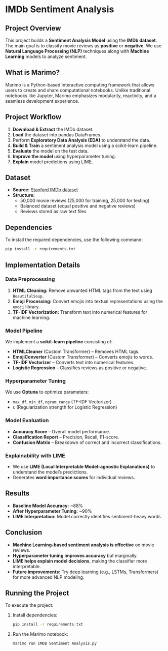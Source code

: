 # IMDb Sentiment Analysis

## Project Overview
This project builds a **Sentiment Analysis Model** using the **IMDb dataset**. The main goal is to classify movie reviews as **positive** or **negative**. We use **Natural Language Processing (NLP)** techniques along with **Machine Learning** models to analyze sentiment.

## What is Marimo?
Marimo is a Python-based interactive computing framework that allows users to create and share computational notebooks. Unlike traditional notebooks like Jupyter, Marimo emphasizes modularity, reactivity, and a seamless development experience.

## Project Workflow

1. **Download & Extract** the IMDb dataset.
2. **Load** the dataset into pandas DataFrames.
3. Perform **Exploratory Data Analysis (EDA)** to understand the data.
4. **Build & Train** a sentiment analysis model using a scikit-learn pipeline.
5. **Evaluate** the model on the test data.
6. **Improve the model** using hyperparameter tuning.
7. **Explain** model predictions using LIME.

## Dataset
- **Source:** [Stanford IMDb dataset](https://ai.stanford.edu/~amaas/data/sentiment/aclImdb_v1.tar.gz)
- **Structure:**
  - 50,000 movie reviews (25,000 for training, 25,000 for testing)
  - Balanced dataset (equal positive and negative reviews)
  - Reviews stored as raw text files

## Dependencies
To install the required dependencies, use the following command:
```bash
pip install -r requirements.txt
```

## Implementation Details

### Data Preprocessing
1. **HTML Cleaning:** Remove unwanted HTML tags from the text using `BeautifulSoup`.
2. **Emoji Processing:** Convert emojis into textual representations using the `emoji` library.
3. **TF-IDF Vectorization:** Transform text into numerical features for machine learning.

### Model Pipeline
We implement a **scikit-learn pipeline** consisting of:
- **HTMLCleaner** (Custom Transformer) – Removes HTML tags.
- **EmojiConverter** (Custom Transformer) – Converts emojis to words.
- **TF-IDF Vectorizer** – Converts text into numerical features.
- **Logistic Regression** – Classifies reviews as positive or negative.

### Hyperparameter Tuning
We use **Optuna** to optimize parameters:
- `max_df`, `min_df`, `ngram_range` (TF-IDF Vectorizer)
- `C` (Regularization strength for Logistic Regression)

### Model Evaluation
- **Accuracy Score** – Overall model performance.
- **Classification Report** – Precision, Recall, F1-score.
- **Confusion Matrix** – Breakdown of correct and incorrect classifications.

### Explainability with LIME
- We use **LIME (Local Interpretable Model-agnostic Explanations)** to understand the model’s predictions.
- Generates **word importance scores** for individual reviews.

## Results
- **Baseline Model Accuracy:** ~88%
- **After Hyperparameter Tuning:** ~90%
- **LIME Interpretation:** Model correctly identifies sentiment-heavy words.

## Conclusion
- **Machine Learning-based sentiment analysis is effective** on movie reviews.
- **Hyperparameter tuning improves accuracy** but marginally.
- **LIME helps explain model decisions**, making the classifier more interpretable.
- **Future improvements:** Try deep learning (e.g., LSTMs, Transformers) for more advanced NLP modeling.

## Running the Project
To execute the project:
1. Install dependencies:
   ```bash
   pip install -r requirements.txt
   ```
2. Run the Marimo notebook:
   ```bash
   marimo run IMDB Sentiment Analysis.py
   ```

